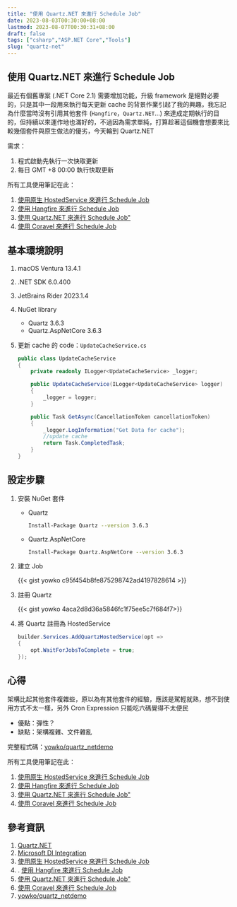 ```yaml
---
title: "使用 Quartz.NET 來進行 Schedule Job"
date: 2023-08-03T00:30:00+08:00
lastmod: 2023-08-07T00:30:31+08:00
draft: false
tags: ["csharp","ASP.NET Core","Tools"]
slug: "quartz-net"
---
```


## 使用 Quartz.NET 來進行 Schedule Job

最近有個舊專案 (.NET Core 2.1) 需要增加功能，升級 framework 是絕對必要的，只是其中一段用來執行每天更新 cache 的背景作業引起了我的興趣，我忘記為什麼當時沒有引用其他套件 (`Hangfire`，`Quartz.NET`...) 來達成定期執行的目的，但持續以來運作地也滿好的，不過因為需求單純，打算趁著這個機會想要來比較幾個套件與原生做法的優劣，今天輪到 Quartz.NET

需求：

1. 程式啟動先執行一次快取更新
2. 每日 GMT +8  00:00 執行快取更新

所有工具使用筆記在此：

1. [使用原生 HostedService 來進行 Schedule Job](/hostedservice-schedule-job)
2. [使用 Hangfire 來進行 Schedule Job](/hangfire)
3. [使用 Quartz.NET 來進行 Schedule Job"](/quartz-net)
4. [使用 Coravel 來進行 Schedule Job](/coravel)

## 基本環境說明

1. macOS Ventura 13.4.1
2. .NET SDK 6.0.400
3. JetBrains Rider 2023.1.4
4. NuGet library

    - Quartz 3.6.3
    - Quartz.AspNetCore 3.6.3

5. 更新 cache 的 code：`UpdateCacheService.cs`

    ```cs
    public class UpdateCacheService
    {
        private readonly ILogger<UpdateCacheService> _logger;
    
        public UpdateCacheService(ILogger<UpdateCacheService> logger)
        {
            _logger = logger;
        }
    
        public Task GetAsync(CancellationToken cancellationToken)
        {
            _logger.LogInformation("Get Data for cache");
            //update cache
            return Task.CompletedTask;
        }
    }
    ```

## 設定步驟

1. 安裝 NuGet 套件

    - Quartz

        ```bash
        Install-Package Quartz --version 3.6.3
        ```

    - Quartz.AspNetCore

        ```bash
        Install-Package Quartz.AspNetCore --version 3.6.3
        ```

2. 建立 Job

    {{< gist yowko c95f454b8fe875298742ad4197828614 >}}

3. 註冊 Quartz

    {{< gist yowko 4aca2d8d36a5846fc1f75ee5c7f684f7>}}

4. 將 Quartz 註冊為 HostedService

    ```cs
    builder.Services.AddQuartzHostedService(opt =>
    {
        opt.WaitForJobsToComplete = true;
    });
    ```

## 心得

架構比起其他套件複雜些，原以為有其他套件的經驗，應該是駕輕就熟，想不到使用方式不太一樣，另外 Cron Expression 只能吃六碼覺得不太便民

- 優點：彈性？
- 缺點：架構複雜、文件雜亂

完整程式碼：[yowko/quartz_netdemo](https://github.com/yowko/quartz_netdemo)

所有工具使用筆記在此：

1. [使用原生 HostedService 來進行 Schedule Job](/hostedservice-schedule-job)
2. [使用 Hangfire 來進行 Schedule Job](/hangfire)
3. [使用 Quartz.NET 來進行 Schedule Job"](/quartz-net)
4. [使用 Coravel 來進行 Schedule Job](/coravel)

## 參考資訊

1. [Quartz.NET](https://www.quartz-scheduler.net/)
2. [Microsoft DI Integration](https://www.quartz-scheduler.net/documentation/quartz-3.x/packages/microsoft-di-integration.html)
3. [使用原生 HostedService 來進行 Schedule Job](/hostedservice-schedule-job)
4. . [使用 Hangfire 來進行 Schedule Job](/hangfire)
5. [使用 Quartz.NET 來進行 Schedule Job"](/quartz-net)
6. [使用 Coravel 來進行 Schedule Job](/coravel)
7. [yowko/quartz_netdemo](https://github.com/yowko/quartz_netdemo)

